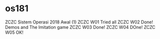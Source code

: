 # os181
ZCZC Sistem Operasi 2018 Awal (1)
ZCZC W01 Tried all
ZCZC W02 Done! Demos and The Imitation game
ZCZC W03 Done!
ZCZC W04 DOne!
ZCZC W05 OK!
